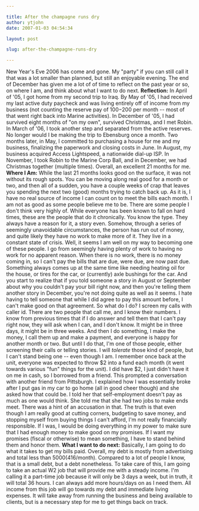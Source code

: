 ```yaml
---

title: After the champagne runs dry
author: ytjohn
date: 2007-01-03 04:54:34

layout: post

slug: after-the-champagne-runs-dry

---
```

New Year's Eve 2006 has come and gone.  My "party" if you can still call it that was a lot smaller than planned, but still an enjoyable evening.
The end of December has given me a lot of  of time to reflect on the past year or so, on where I am, and think about what I want to do next.
<span style="font-weight: bold">Reflection:</span>
In April of '05, I got home from my second trip to Iraq.  By May of '05, I had received my last active duty paycheck and was living entirely off of income from my business (not counting the reserve pay of $100-$200 per month -- most of that went right back into Marine activities).  In December of '05, I had survived eight months of "on my own", survived Christmas, and I met Robin.  In March of '06, I took another step and separated from the active reserves.  No longer would I be making the trip to Ebensburg once a month.  Two months later, in May, I committed to purchasing a house for me and my business,  finalizing the paperwork and closing costs in June. In August, my business acquired Access Lightspeed, a nationwide dial-up ISP.  In November, I took Robin to the Marine Corp Ball, and in December, we had Christmas together (multiple times).  Overall, an excellent 21 months for me.
<span style="font-weight: bold">Where I Am:</span>
While the last 21 months looks good on the surface, it was not without its rough spots.  You can be moving along real good for a month or two, and then all of a sudden, you have a couple weeks of crap that leaves you spending the next two (good) months trying to catch back up.  As it is, I have no real source of income I can count on to meet the bills each month.
I am not as good as some people believe me to be.  There are some people I don't think very highly of.  While everyone has been known to fall on hard times, these are the people that do it chronically.  You know the type.  They always have a reason for it, a story even.  Somehow, through a series of seemingly unavoidable  circumstances, the person has run out of money, and quite likely they have no work to make more of it.  They live in a constant state of crisis.  Well, it seems I am well on my way to becoming one of these people.   I go from seemingly having plenty of work to having no work for no apparent reason.  When there is no work, there is no money coming in, so I can't pay the bills that are due, were due, are now past due.  Something always comes up at the same time like needing heating oil for the house, or tires for the car, or (currently) axle bushings for the car.  And you start to realize that if you told someone a story in August or September about why you couldn't pay your bill right now, and then you're telling them another story in December, you're not doing quite as well as it seems.  I hate having to tell someone that while I did agree to pay this amount before, I can't make good on that agreement.  So what do I do?  I screen my calls with caller id.  There are two people that call me, and I know their numbers.  I know from previous times that if I do answer and tell them that I can't pay right now, they will ask when I can, and I don't know.  It might be in three days, it might be in three weeks.  And then I do something, I make the money, I call them up and make a payment, and everyone is happy for another month or two.  But until I do that, I'm one of those people, either screening their calls or telling stories.  I will <em>tolerate</em> those kind of people, but I can't stand being one -- even though I am.
I remember once back at the unit, everyone was expected to throw $2 into a fund each month (it went towards various "fun" things for the unit).  I did have $2, I just didn't have it on me in cash, so I borrowed from a friend.  This prompted a conversation with another friend from Pittsburgh.  I explained how I was essentially broke after I put gas in my car to go home (all in good cheer though) and she asked how that could be.  I told her that self-employment doesn't pay as much as one would think.  She told me that she had two jobs to make ends meet.  There was a hint of an accusation in that.
The truth is that even though I am really good at cutting corners, budgeting to save money, and stopping myself from buying things I can't afford, I'm not really financially responsible.  If I was, I would be doing everything in my power to make sure that I had enough money to make good on my promises.  If I want my promises (fiscal or otherwise) to mean something, I have to stand behind them and honor them.
<span style="font-weight: bold">What I want to do next:</span>
Basically, I am going to do what it takes to get my bills paid.  Overall, my debt is mostly from advertising and total less than $5000 ($416/month).  Compared to a lot of people I know, that is a small debt, but a debt nonetheless.  To take care of this, I am going to take an actual W2 job that will provide me with a steady income.  I'm calling it a part-time job because it will only be 3 days a week, but in truth, it will total 36 hours.  I can always add more hours/days on as I need them.  All income from this job will go towards my debt and immediate living expenses.  It will take away from running the business and being available to clients, but is a necessary step for me to get things back on track.
